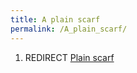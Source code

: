 ```yaml
---
title: A plain scarf
permalink: /A_plain_scarf/
---
```


1.  REDIRECT [Plain scarf](Plain_scarf "wikilink")